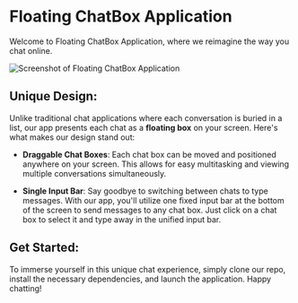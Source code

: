 # Floating ChatBox Application

Welcome to Floating ChatBox Application, where we reimagine the way you chat online.

![Screenshot of Floating ChatBox Application](https://drive.google.com/file/d/1G_QPSXT8iumMXQNAtiVjfHifeGKXTS-E/view?usp=sharing)

## Unique Design:
Unlike traditional chat applications where each conversation is buried in a list, our app presents each chat as a **floating box** on your screen. Here's what makes our design stand out:

- **Draggable Chat Boxes**: Each chat box can be moved and positioned anywhere on your screen. This allows for easy multitasking and viewing multiple conversations simultaneously.
  
- **Single Input Bar**: Say goodbye to switching between chats to type messages. With our app, you'll utilize one fixed input bar at the bottom of the screen to send messages to any chat box. Just click on a chat box to select it and type away in the unified input bar.

## Get Started:
To immerse yourself in this unique chat experience, simply clone our repo, install the necessary dependencies, and launch the application. Happy chatting!

